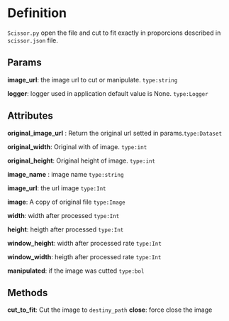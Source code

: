 # Definition

`Scissor.py` open the file and cut to fit exactly in proporcions described in `scissor.json` file.

## Params

**image_url**: the image url to cut or manipulate. `type:string`

**logger**: logger used in application default value is None. `type:Logger`

## Attributes

**original_image_url** : Return the original url setted  in params.`type:Dataset` 

**original_width**: Original with of image. `type:int`

**original_height**: Original height of image. `type:int`

**image_name** : image name `type:string`

**image_url**: the url image `type:Int`

**image**: A copy of original file `type:Image`

**width**: width after processed `type:Int`

**height**: heigth after processed `type:Int`

**window_height**: width after processed rate `type:Int`

**window_width**: heigth after processed rate `type:Int`

**manipulated**: if the image was cutted `type:bol`


## Methods

**cut_to_fit**: Cut the image to `destiny_path`
**close**: force close the image
